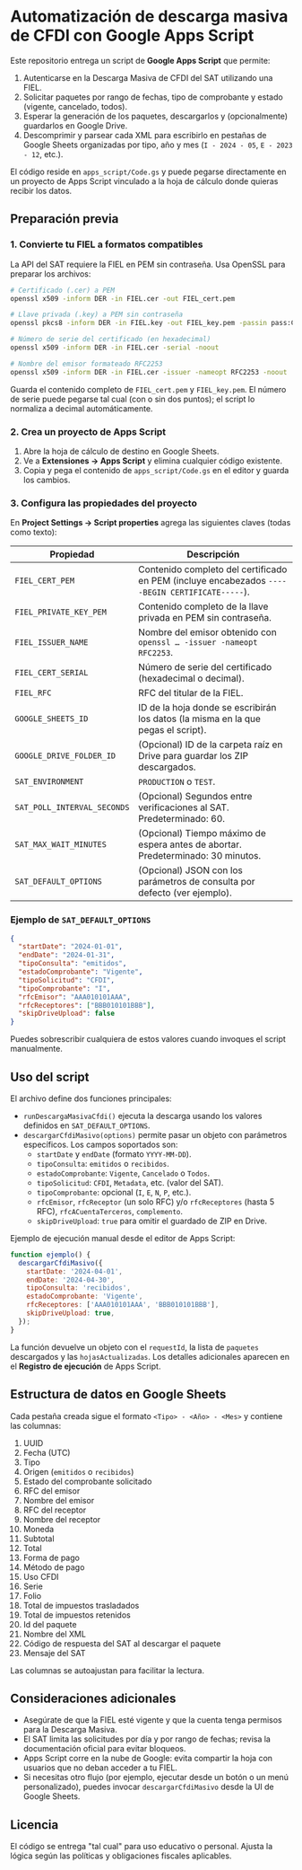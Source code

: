 # Automatización de descarga masiva de CFDI con Google Apps Script

Este repositorio entrega un script de **Google Apps Script** que permite:

1. Autenticarse en la Descarga Masiva de CFDI del SAT utilizando una FIEL.
2. Solicitar paquetes por rango de fechas, tipo de comprobante y estado (vigente, cancelado, todos).
3. Esperar la generación de los paquetes, descargarlos y (opcionalmente) guardarlos en Google Drive.
4. Descomprimir y parsear cada XML para escribirlo en pestañas de Google Sheets organizadas por tipo, año y mes (`I - 2024 - 05`, `E - 2023 - 12`, etc.).

El código reside en `apps_script/Code.gs` y puede pegarse directamente en un proyecto de Apps Script vinculado a la hoja de cálculo donde quieras recibir los datos.

## Preparación previa

### 1. Convierte tu FIEL a formatos compatibles

La API del SAT requiere la FIEL en PEM sin contraseña. Usa OpenSSL para preparar los archivos:

```bash
# Certificado (.cer) a PEM
openssl x509 -inform DER -in FIEL.cer -out FIEL_cert.pem

# Llave privada (.key) a PEM sin contraseña
openssl pkcs8 -inform DER -in FIEL.key -out FIEL_key.pem -passin pass:CONTRASENA

# Número de serie del certificado (en hexadecimal)
openssl x509 -inform DER -in FIEL.cer -serial -noout

# Nombre del emisor formateado RFC2253
openssl x509 -inform DER -in FIEL.cer -issuer -nameopt RFC2253 -noout
```

Guarda el contenido completo de `FIEL_cert.pem` y `FIEL_key.pem`. El número de serie puede pegarse tal cual (con o sin dos puntos); el script lo normaliza a decimal automáticamente.

### 2. Crea un proyecto de Apps Script

1. Abre la hoja de cálculo de destino en Google Sheets.
2. Ve a **Extensiones → Apps Script** y elimina cualquier código existente.
3. Copia y pega el contenido de `apps_script/Code.gs` en el editor y guarda los cambios.

### 3. Configura las propiedades del proyecto

En **Project Settings → Script properties** agrega las siguientes claves (todas como texto):

| Propiedad | Descripción |
|-----------|-------------|
| `FIEL_CERT_PEM` | Contenido completo del certificado en PEM (incluye encabezados `-----BEGIN CERTIFICATE-----`). |
| `FIEL_PRIVATE_KEY_PEM` | Contenido completo de la llave privada en PEM sin contraseña. |
| `FIEL_ISSUER_NAME` | Nombre del emisor obtenido con `openssl … -issuer -nameopt RFC2253`. |
| `FIEL_CERT_SERIAL` | Número de serie del certificado (hexadecimal o decimal). |
| `FIEL_RFC` | RFC del titular de la FIEL. |
| `GOOGLE_SHEETS_ID` | ID de la hoja donde se escribirán los datos (la misma en la que pegas el script). |
| `GOOGLE_DRIVE_FOLDER_ID` | (Opcional) ID de la carpeta raíz en Drive para guardar los ZIP descargados. |
| `SAT_ENVIRONMENT` | `PRODUCTION` o `TEST`. |
| `SAT_POLL_INTERVAL_SECONDS` | (Opcional) Segundos entre verificaciones al SAT. Predeterminado: 60. |
| `SAT_MAX_WAIT_MINUTES` | (Opcional) Tiempo máximo de espera antes de abortar. Predeterminado: 30 minutos. |
| `SAT_DEFAULT_OPTIONS` | (Opcional) JSON con los parámetros de consulta por defecto (ver ejemplo). |

### Ejemplo de `SAT_DEFAULT_OPTIONS`

```json
{
  "startDate": "2024-01-01",
  "endDate": "2024-01-31",
  "tipoConsulta": "emitidos",
  "estadoComprobante": "Vigente",
  "tipoSolicitud": "CFDI",
  "tipoComprobante": "I",
  "rfcEmisor": "AAA010101AAA",
  "rfcReceptores": ["BBB010101BBB"],
  "skipDriveUpload": false
}
```

Puedes sobrescribir cualquiera de estos valores cuando invoques el script manualmente.

## Uso del script

El archivo define dos funciones principales:

- `runDescargaMasivaCfdi()` ejecuta la descarga usando los valores definidos en `SAT_DEFAULT_OPTIONS`.
- `descargarCfdiMasivo(options)` permite pasar un objeto con parámetros específicos. Los campos soportados son:
  - `startDate` y `endDate` (formato `YYYY-MM-DD`).
  - `tipoConsulta`: `emitidos` o `recibidos`.
  - `estadoComprobante`: `Vigente`, `Cancelado` o `Todos`.
  - `tipoSolicitud`: `CFDI`, `Metadata`, etc. (valor del SAT).
  - `tipoComprobante`: opcional (`I`, `E`, `N`, `P`, etc.).
  - `rfcEmisor`, `rfcReceptor` (un solo RFC) y/o `rfcReceptores` (hasta 5 RFC), `rfcACuentaTerceros`, `complemento`.
  - `skipDriveUpload`: `true` para omitir el guardado de ZIP en Drive.

Ejemplo de ejecución manual desde el editor de Apps Script:

```javascript
function ejemplo() {
  descargarCfdiMasivo({
    startDate: '2024-04-01',
    endDate: '2024-04-30',
    tipoConsulta: 'recibidos',
    estadoComprobante: 'Vigente',
    rfcReceptores: ['AAA010101AAA', 'BBB010101BBB'],
    skipDriveUpload: true,
  });
}
```

La función devuelve un objeto con el `requestId`, la lista de `paquetes` descargados y las `hojasActualizadas`. Los detalles adicionales aparecen en el **Registro de ejecución** de Apps Script.

## Estructura de datos en Google Sheets

Cada pestaña creada sigue el formato `<Tipo> - <Año> - <Mes>` y contiene las columnas:

1. UUID
2. Fecha (UTC)
3. Tipo
4. Origen (`emitidos` o `recibidos`)
5. Estado del comprobante solicitado
6. RFC del emisor
7. Nombre del emisor
8. RFC del receptor
9. Nombre del receptor
10. Moneda
11. Subtotal
12. Total
13. Forma de pago
14. Método de pago
15. Uso CFDI
16. Serie
17. Folio
18. Total de impuestos trasladados
19. Total de impuestos retenidos
20. Id del paquete
21. Nombre del XML
22. Código de respuesta del SAT al descargar el paquete
23. Mensaje del SAT

Las columnas se autoajustan para facilitar la lectura.

## Consideraciones adicionales

- Asegúrate de que la FIEL esté vigente y que la cuenta tenga permisos para la Descarga Masiva.
- El SAT limita las solicitudes por día y por rango de fechas; revisa la documentación oficial para evitar bloqueos.
- Apps Script corre en la nube de Google: evita compartir la hoja con usuarios que no deban acceder a tu FIEL.
- Si necesitas otro flujo (por ejemplo, ejecutar desde un botón o un menú personalizado), puedes invocar `descargarCfdiMasivo` desde la UI de Google Sheets.

## Licencia

El código se entrega "tal cual" para uso educativo o personal. Ajusta la lógica según las políticas y obligaciones fiscales aplicables.
